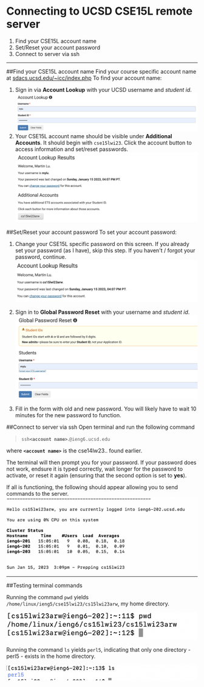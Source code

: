 # Connecting to UCSD CSE15L remote server
1) Find your CSE15L account name
2) Set/Reset your account password
3) Connect to server via ssh
___
##Find your CSE15L account name
Find your course specific account name at [sdacs.ucsd.edu/~icc/index.php](https://sdacs.ucsd.edu/~icc/index.php)
To find your account name: 
1) Sign in via **Account Lookup** with your UCSD username and _student id_. 
![image](acc_lookup.png)
2) Your CSE15L account name should be visible under __Additional Accounts__. It should begin with `cse15lwi23`. Click the account button to access information and set/reset passwords.
![image](acc_results.png)

##Set/Reset your account password
To set your account password: 
1) Change your CSE15L specific password on this screen. If you already set your password (as I have), skip this step. If you haven't / forgot your password, continue.
![image](acc_results_cse.png)

2) Sign in to __Global Password Reset__ with your username and _student id_.
![image](global_reset.png)
2) Fill in the form with old and new password. You will likely have to wait 10 minutes for the new password to function. 

##Connect to server via ssh
Open terminal and run the following command
> `ssh`__`<account name>`__.`@ieng6.ucsd.edu` 

where __`<account name>`__  is the cse14lw23.. found earlier.

The terminal will then prompt you for your password. 
If your password does not work, endsure it is typed correctly, wait longer for the password to activate, or reset it again (ensuring that the second option is set to __yes__).

If all is functioning, the following should appear allowing you to send commands to the server.
![image](ssh.png)

___
##Testing terminal commands

Running the command `pwd` yields `/home/linux/ieng5/cse15lwi23/cs15lwi23arw`, my home directory.

![image](pwd.png)

Running the command `ls` yields `perl5`, indicating that only one directory - perl5 - exists in the home directory.

![image](ls.png)


